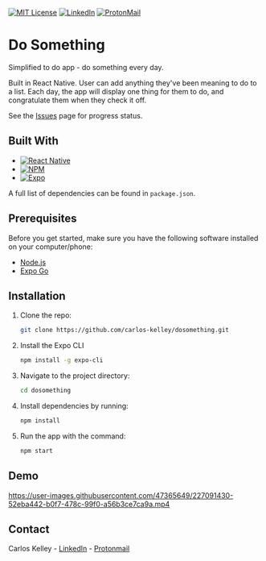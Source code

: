 <!-- PROJECT SHIELDS -->

[![MIT License][license-shield]][license-url]
[![LinkedIn][linkedin-shield]][linkedin-url]
[![ProtonMail][protonmail-shield]][protonmail-url]


# Do Something
Simplified to do app - do something every day.

Built in React Native. User can add anything they've been meaning to do to a list. Each day, the app will display one thing for them to do, and congratulate them when they check it off.

See the [Issues](https://github.com/carlos-kelley/dosomething/issues) page for progress status.

## Built With

- [![React Native][reactnative]][reactnative-url]
- [![NPM][npm]][npm-url]
- [![Expo][expo]][expo-url]

A full list of dependencies can be found in `package.json`.

## Prerequisites

Before you get started, make sure you have the following software installed on your computer/phone:

- [Node.js](https://nodejs.org/en/)
- [Expo Go](https://expo.dev/client)

## Installation

1. Clone the repo: 
   ```sh
   git clone https://github.com/carlos-kelley/dosomething.git
   ```
   
2. Install the Expo CLI
   ```sh
   npm install -g expo-cli
   ```

3. Navigate to the project directory: 
   ```sh
   cd dosomething
   ```
4. Install dependencies by running:
   ```sh
   npm install
   ```
5. Run the app with the command:
   ```sh
   npm start

## Demo


https://user-images.githubusercontent.com/47365649/227091430-52eba442-b0f7-478c-99f0-a56b3ce7ca9a.mp4

## Contact

Carlos Kelley - [LinkedIn](https://linkedin.com/in/carloskelley) - [Protonmail](mailto:carloskelley@protonmail.com)

<!-- MARKDOWN LINKS & IMAGES -->
<!-- https://www.markdownguide.org/basic-syntax/#reference-style-links -->

[expo-url]: https://expo.dev/
[expo]: https://img.shields.io/badge/Expo-000020?style=for-the-badge&logo=expo&logoColor=#D06A52
[reactnative]: https://img.shields.io/badge/React_Native-61DAFB?style=for-the-badge&logo=react&logoColor=white
[reactnative-url]: https://reactnative.dev
[license-shield]: https://img.shields.io/github/license/othneildrew/Best-README-Template.svg?style=for-the-badge
[license-url]: https://github.com/othneildrew/Best-README-Template/blob/master/LICENSE.txt
[linkedin-shield]: https://img.shields.io/badge/LinkedIn-0077B5?style=for-the-badge&logo=linkedin&logoColor=white
[linkedin-url]: https://linkedin.com/in/carloskelley
[product-screenshot]: images/screenshot.png
[react.js]: https://img.shields.io/badge/React-20232A?style=for-the-badge&logo=react&logoColor=61DAFB
[react-url]: https://reactjs.org/
[redux.js]: https://img.shields.io/badge/Redux-593D88?style=for-the-badge&logo=redux&logoColor=white
[redux-url]: https://redux.js.org/
[postgresql]: https://img.shields.io/badge/PostgreSQL-316192?style=for-the-badge&logo=postgresql&logoColor=white
[postgresql-url]: https://www.postgresql.org/
[redux-saga.js]: https://img.shields.io/badge/Redux%20saga-86D46B?style=for-the-badge&logo=redux%20saga&logoColor=999999
[redux-saga-url]: https://redux-saga.js.org/
[markdown]: https://img.shields.io/badge/Markdown-000000?style=for-the-badge&logo=markdown&logoColor=white
[markdown-url]: https://duckduckgo.com/?q=markdown&t=brave&ia=web
[heroku]: https://img.shields.io/badge/Heroku-430098?style=for-the-badge&logo=heroku&logoColor=white
[heroku-url]: https://heroku.com
[node.js]: https://img.shields.io/badge/Node.js-339933?style=for-the-badge&logo=nodedotjs&logoColor=white
[node-url]: https://nodejs.org/en/
[express.js]: https://img.shields.io/badge/Express.js-000000?style=for-the-badge&logo=express&logoColor=white
[express-url]: https://expressjs.com/
[npm]: https://img.shields.io/badge/npm-CB3837?style=for-the-badge&logo=npm&logoColor=white
[npm-url]: https://www.npmjs.com
[react-router]: https://img.shields.io/badge/React_Router-CA4245?style=for-the-badge&logo=react-router&logoColor=white
[react-router-url]: https://react-router.js.org/
[lightsail-shield]: https://img.shields.io/badge/Amazon%20Lightsail-232F3E?style=for-the-badge&logo=amazon%20lightsail&logoColor=white
[lightsail-url]: https://lightsail.aws.amazon.com/
[protonmail-shield]: https://img.shields.io/badge/ProtonMail-8B89CC?style=for-the-badge&logo=protonmail&logoColor=white
[protonmail-url]: mailto:carloskelley@protonmail.com



